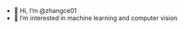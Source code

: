 - 👋 Hi, I’m @zhangce01
- 👀 I’m interested in machine learning and computer vision

<!---
zhangce01/zhangce01 is a ✨ special ✨ repository because its `README.md` (this file) appears on your GitHub profile.
You can click the Preview link to take a look at your changes.
--->
